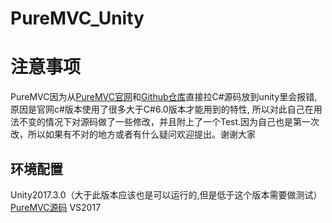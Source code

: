 # PureMVC_Unity
注意事项
====
PureMVC因为从[PureMVC官网](http://puremvc.org)和[Github仓库](https://github.com/PureMVC/puremvc-csharp-standard-framework)直接拉C#源码放到unity里会报错,原因是官网c#版本使用了很多大于C#6.0版本才能用到的特性, 所以对此自己在用法不变的情况下对源码做了一些修改，并且附上了一个Test.因为自己也是第一次改，所以如果有不对的地方或者有什么疑问欢迎提出。谢谢大家<br>
## 环境配置
Unity2017.3.0（大于此版本应该也是可以运行的,但是低于这个版本需要做测试）
[PureMVC源码](https://github.com/PureMVC/puremvc-csharp-standard-framework)
VS2017
